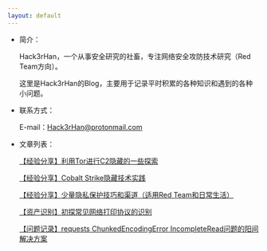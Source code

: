 ```yaml
---
layout: default 
---
```

* 简介：

  Hack3rHan，一个从事安全研究的社畜，专注网络安全攻防技术研究（Red Team方向）。

  这里是Hack3rHan的Blog，主要用于记录平时积累的各种知识和遇到的各种小问题。
  
* 联系方式：

  E-mail：Hack3rHan@protonmail.com
  
* 文章列表：

  [【经验分享】利用Tor进行C2隐藏的一些探索](./docs/2021-8-23-hidden-c2-by-tor.md)

  [【经验分享】Cobalt Strike隐藏技术实践](./docs/2021-7-21-c2-hidden-tech.md)

  [【经验分享】少量隐私保护技巧和渠道（适用Red Team和日常生活）](./docs/2021-7-21-red-team-privacy-misc.md)

  [【资产识别】初探常见网络打印协议的识别 ](./docs/2021-4-14-print-protocol-recognition.md)

  [【问题记录】requests ChunkedEncodingError IncompleteRead问题的阳间解决方案 ](./docs/2020-12-23-requests-exceptions.md)
